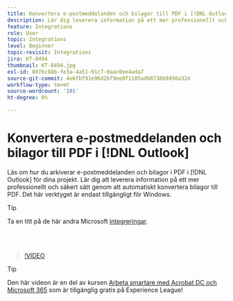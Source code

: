 ```yaml
---
title: Konvertera e-postmeddelanden och bilagor till PDF i [!DNL Outlook]
description: Lär dig leverera information på ett mer professionellt och säkert sätt i [!DNL Outlook]
feature: Integrations
role: User
topic: Integrations
level: Beginner
topic-revisit: Integrations
jira: KT-8494
thumbnail: KT-8494.jpg
exl-id: 8876c886-fe3a-4a51-91c7-0aac0ee4ada7
source-git-commit: 4e6fbf91e96d26f9ee8f1105ad68738b9450a32d
workflow-type: tm+mt
source-wordcount: '101'
ht-degree: 0%

---
```


# Konvertera e-postmeddelanden och bilagor till PDF i [!DNL Outlook]

Läs om hur du arkiverar e-postmeddelanden och bilagor i PDF i [!DNL Outlook] för dina projekt. Lär dig att leverera information på ett mer professionellt och säkert sätt genom att automatiskt konvertera bilagor till PDF. Det här verktyget är endast tillgängligt för Windows.

>[!TIP]
>
>Ta en titt på de här andra Microsoft [integreringar](../integrate/integrate-overview.md#microsoft).

<br> 

>[!VIDEO](https://video.tv.adobe.com/v/336859?quality=12&learn=on&hidetitle=true)

>[!TIP]
>
>Den här videon är en del av kursen [Arbeta smartare med Acrobat DC och Microsoft 365](https://experienceleague.adobe.com/?recommended=Acrobat-U-1-2021.microsoft365) som är tillgänglig gratis på Experience League!
